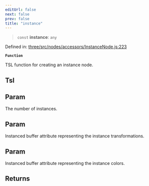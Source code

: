 ```yaml
---
editUrl: false
next: false
prev: false
title: "instance"
---
```


> `const` **instance**: `any`

Defined in: [three/src/nodes/accessors/InstanceNode.js:223](https://github.com/DefinitelyMaybe/three-i18n/blob/fa57b79433d1c349ffb23a78727299c8d4190136/three/src/nodes/accessors/InstanceNode.js#L223)

**`Function`**

TSL function for creating an instance node.

## Tsl

## Param

The number of instances.

## Param

Instanced buffer attribute representing the instance transformations.

## Param

Instanced buffer attribute representing the instance colors.

## Returns
